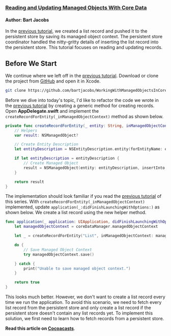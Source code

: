 ### [Reading and Updating Managed Objects With Core Data](https://cocoacasts.com/reading-and-updating-managed-objects-with-core-data/)

#### Author: Bart Jacobs

In the [previous tutorial](https://cocoacasts.com/working-with-managed-objects-in-core-data/), we created a list record and pushed it to the persistent store by saving its managed object context. The persistent store coordinator handled the nitty-gritty details of inserting the list record into the persistent store. This tutorial focuses on reading and updating records.

## Before We Start

We continue where we left off in the [previous tutorial](https://cocoacasts.com/working-with-managed-objects-in-core-data/). Download or clone the project from [GitHub](https://github.com/bartjacobs/WorkingWithManagedObjectsInCoreData) and open it in Xcode.

```bash
git clone https://github.com/bartjacobs/WorkingWithManagedObjectsInCoreData
```

Before we dive into today's topic, I'd like to refactor the code we wrote in the [previous tutorial](https://cocoacasts.com/working-with-managed-objects-in-core-data/) by creating a generic method for creating records. Open **AppDelegate.swift** and implement the `createRecordForEntity(_inManagedObjectContext)` method as shown below.

```swift
private func createRecordForEntity(_ entity: String, inManagedObjectContext managedObjectContext: NSManagedObjectContext) -> NSManagedObject? {
    // Helpers
    var result: NSManagedObject?

    // Create Entity Description
    let entityDescription = NSEntityDescription.entity(forEntityName: entity, in: managedObjectContext)

    if let entityDescription = entityDescription {
        // Create Managed Object
        result = NSManagedObject(entity: entityDescription, insertInto: managedObjectContext)
    }

    return result
}
```

The implementation should look familiar if you read the [previous tutorial](https://cocoacasts.com/working-with-managed-objects-in-core-data/) of this series. With `createRecordForEntity(_inManagedObjectContext)` implemented, update `application(_:didFinishLaunchingWithOptions:)` as shown below. We create a list record using the new helper method.

```swift
func application(_ application: UIApplication, didFinishLaunchingWithOptions launchOptions: [UIApplicationLaunchOptionsKey: Any]?) -> Bool {
    let managedObjectContext = coreDataManager.managedObjectContext

    let _ = createRecordForEntity("List", inManagedObjectContext: managedObjectContext)

    do {
        // Save Managed Object Context
        try managedObjectContext.save()

    } catch {
        print("Unable to save managed object context.")
    }

    return true
}
```

This looks much better. However, we don't want to create a list record every time we run the application. To avoid this scenario, we need to fetch every list record from the persistent store and only create a list record if the persistent store doesn't contain any list records yet. To implement this solution, we first need to learn how to fetch records from a persistent store.

**Read this article on [Cocoacasts](https://cocoacasts.com/reading-and-updating-managed-objects-with-core-data/)**.
